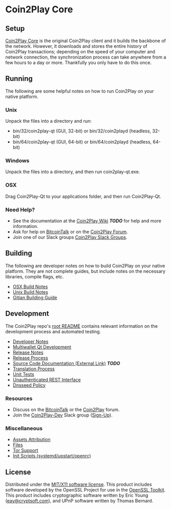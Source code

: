Coin2Play Core
=====================

Setup
---------------------
[Coin2Play Core](http://coin2play.org/wallet) is the original Coin2Play client and it builds the backbone of the network. However, it downloads and stores the entire history of Coin2Play transactions; depending on the speed of your computer and network connection, the synchronization process can take anywhere from a few hours to a day or more. Thankfully you only have to do this once.

Running
---------------------
The following are some helpful notes on how to run Coin2Play on your native platform.

### Unix

Unpack the files into a directory and run:

- bin/32/coin2play-qt (GUI, 32-bit) or bin/32/coin2playd (headless, 32-bit)
- bin/64/coin2play-qt (GUI, 64-bit) or bin/64/coin2playd (headless, 64-bit)

### Windows

Unpack the files into a directory, and then run coin2play-qt.exe.

### OSX

Drag Coin2Play-Qt to your applications folder, and then run Coin2Play-Qt.

### Need Help?

* See the documentation at the [Coin2Play Wiki](https://en.bitcoin.it/wiki/Main_Page) ***TODO***
for help and more information.
* Ask for help on [BitcoinTalk](https://bitcointalk.org/index.php?topic=1262920.0) or on the [Coin2Play Forum](http://forum.coin2play.org/).
* Join one of our Slack groups [Coin2Play Slack Groups](https://coin2play.org/slack-logins/).

Building
---------------------
The following are developer notes on how to build Coin2Play on your native platform. They are not complete guides, but include notes on the necessary libraries, compile flags, etc.

- [OSX Build Notes](build-osx.md)
- [Unix Build Notes](build-unix.md)
- [Gitian Building Guide](gitian-building.md)

Development
---------------------
The Coin2Play repo's [root README](https://github.com/Coin2Play-Project/Coin2Play/blob/master/README.md) contains relevant information on the development process and automated testing.

- [Developer Notes](developer-notes.md)
- [Multiwallet Qt Development](multiwallet-qt.md)
- [Release Notes](release-notes.md)
- [Release Process](release-process.md)
- [Source Code Documentation (External Link)](https://dev.visucore.com/bitcoin/doxygen/) ***TODO***
- [Translation Process](translation_process.md)
- [Unit Tests](unit-tests.md)
- [Unauthenticated REST Interface](REST-interface.md)
- [Dnsseed Policy](dnsseed-policy.md)

### Resources

* Discuss on the [BitcoinTalk](https://bitcointalk.org/index.php?topic=1262920.0) or the [Coin2Play](http://forum.coin2play.org/) forum.
* Join the [Coin2Play-Dev](https://coin2play-dev.slack.com/) Slack group ([Sign-Up](https://coin2play-dev.herokuapp.com/)).

### Miscellaneous
- [Assets Attribution](assets-attribution.md)
- [Files](files.md)
- [Tor Support](tor.md)
- [Init Scripts (systemd/upstart/openrc)](init.md)

License
---------------------
Distributed under the [MIT/X11 software license](http://www.opensource.org/licenses/mit-license.php).
This product includes software developed by the OpenSSL Project for use in the [OpenSSL Toolkit](https://www.openssl.org/). This product includes
cryptographic software written by Eric Young ([eay@cryptsoft.com](mailto:eay@cryptsoft.com)), and UPnP software written by Thomas Bernard.
